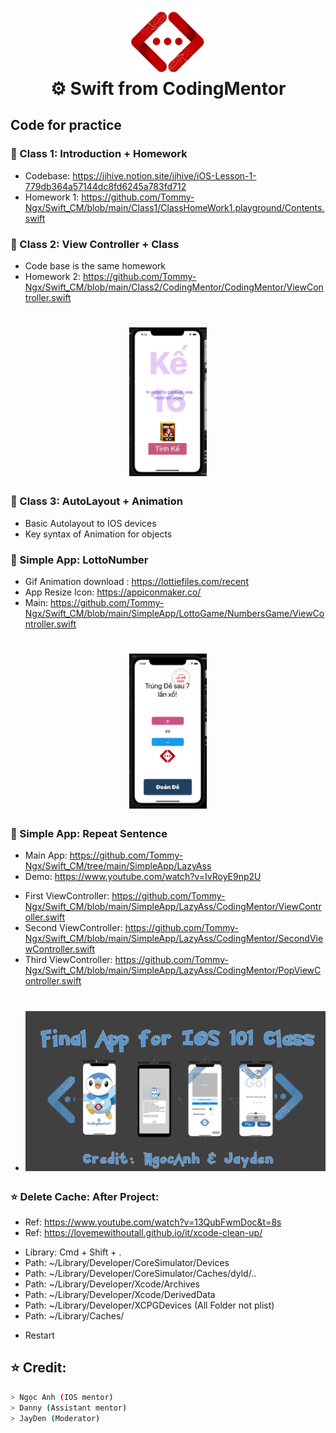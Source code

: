 <h1 align="center">
  <img src="https://raw.githubusercontent.com/Tommy-Ngx/Swift_CM/main/Picture/codingmentor.png" width="124px"/><br/>
  ⚙️ Swift from CodingMentor
</h1>

## Code for practice
### 📖 Class 1: Introduction + Homework

- Codebase: https://jjhive.notion.site/jjhive/iOS-Lesson-1-779db364a57144dc8fd6245a783fd712
- Homework 1:
    https://github.com/Tommy-Ngx/Swift_CM/blob/main/Class1/ClassHomeWork1.playground/Contents.swift
### 📖 Class 2: View Controller + Class

- Code base is the same homework
- Homework 2: https://github.com/Tommy-Ngx/Swift_CM/blob/main/Class2/CodingMentor/CodingMentor/ViewController.swift
<h1 align="center">
  <img src="https://raw.githubusercontent.com/Tommy-Ngx/Swift_CM/main/Picture/appclass2.png" width="124px"/>
</h1>


### 📖 Class 3: AutoLayout + Animation

- Basic Autolayout to IOS devices
- Key syntax of Animation for objects



### 📖 Simple App: LottoNumber

- Gif Animation download :  https://lottiefiles.com/recent
- App Resize Icon:          https://appiconmaker.co/
- Main:                     https://github.com/Tommy-Ngx/Swift_CM/blob/main/SimpleApp/LottoGame/NumbersGame/ViewController.swift

<h1 align="center">
  <img src="https://raw.githubusercontent.com/Tommy-Ngx/Swift_CM/main/Picture/lottomentor.png" width="124px"/>
</h1>

### 📖 Simple App: Repeat Sentence
- Main App: https://github.com/Tommy-Ngx/Swift_CM/tree/main/SimpleApp/LazyAss
- Demo: https://www.youtube.com/watch?v=IvRoyE9np2U

+ First ViewController: https://github.com/Tommy-Ngx/Swift_CM/blob/main/SimpleApp/LazyAss/CodingMentor/ViewController.swift
+ Second ViewController: https://github.com/Tommy-Ngx/Swift_CM/blob/main/SimpleApp/LazyAss/CodingMentor/SecondViewController.swift
+ Third ViewController: https://github.com/Tommy-Ngx/Swift_CM/blob/main/SimpleApp/LazyAss/CodingMentor/PopViewController.swift

- <h1 align="center">
  <img src="https://raw.githubusercontent.com/Tommy-Ngx/Swift_CM/main/Picture/ios.png" width="524px"/>
</h1>

### ⭐️ Delete Cache: After Project:
- Ref: https://www.youtube.com/watch?v=13QubFwmDoc&t=8s
- Ref: https://lovemewithoutall.github.io/it/xcode-clean-up/
+ Library: Cmd + Shift + .
+ Path: ~/Library/Developer/CoreSimulator/Devices 
+ Path: ~/Library/Developer/CoreSimulator/Caches/dyld/.. 
+ Path: ~/Library/Developer/Xcode/Archives 
+ Path: ~/Library/Developer/Xcode/DerivedData 
+ Path: ~/Library/Developer/XCPGDevices (All Folder not plist)
+ Path: ~/Library/Caches/  
- Restart 


## ⭐️  Credit: 
```bash
> Ngọc Anh (IOS mentor) 
> Danny (Assistant mentor)
> JayDen (Moderator)
```
